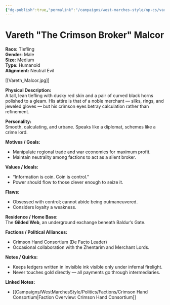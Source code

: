 ```yaml
---
{"dg-publish":true,"permalink":"/campaigns/west-marches-style/np-cs/vareth-malcor/"}
---
```



# Vareth "The Crimson Broker" Malcor

**Race:** Tiefling  
**Gender:** Male  
**Size:** Medium  
**Type:** Humanoid  
**Alignment:** Neutral Evil  

[[Vareth_Malcor.jpg]]

**Physical Description:**  
A tall, lean tiefling with dusky red skin and a pair of curved black horns polished to a gleam. His attire is that of a noble merchant — silks, rings, and jeweled gloves — but his crimson eyes betray calculation rather than refinement.  

**Personality:**  
Smooth, calculating, and urbane. Speaks like a diplomat, schemes like a crime lord.  

**Motives / Goals:**  
- Manipulate regional trade and war economies for maximum profit.  
- Maintain neutrality among factions to act as a silent broker.  

**Values / Ideals:**  
- “Information is coin. Coin is control.”  
- Power should flow to those clever enough to seize it.  

**Flaws:**  
- Obsessed with control; cannot abide being outmaneuvered.  
- Considers loyalty a weakness.  

**Residence / Home Base:**  
The **Gilded Web**, an underground exchange beneath Baldur’s Gate.  

**Factions / Political Alliances:**  
- Crimson Hand Consortium (De Facto Leader)  
- Occasional collaboration with the Zhentarim and Merchant Lords.  

**Notes / Quirks:**  
- Keeps ledgers written in invisible ink visible only under infernal firelight.  
- Never touches gold directly — all payments go through intermediaries.  

**Linked Notes:**  
- [[Campaigns/WestMarchesStyle/Politics/Factions/Crimson Hand Consortium\|Faction Overview: Crimson Hand Consortium]]
